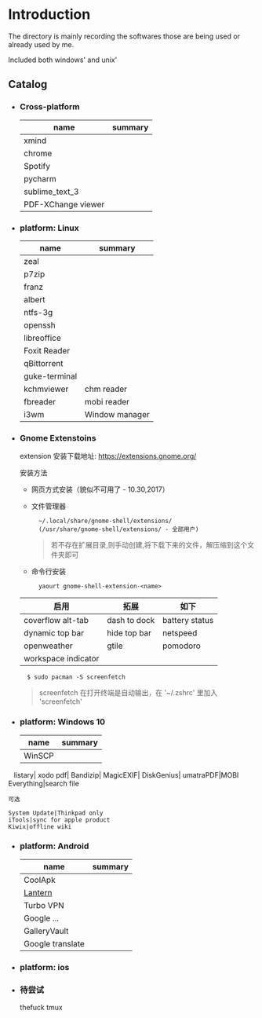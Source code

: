 # Introduction

The directory is mainly recording the softwares those are being used or already used by me.

Included both windows' and unix'

## Catalog

- ### Cross-platform

    name|summary
    ---|---
    xmind|
    chrome|
    Spotify|
    pycharm|
    sublime_text_3|
    PDF-XChange viewer|

- ### platform: Linux

    name|summary
    ---|---
    zeal|
    p7zip|
    franz|
    albert|
    ntfs-3g|
    openssh|
    libreoffice|
    Foxit Reader|
    qBittorrent|
    guke-terminal|
    kchmviewer|chm reader
    fbreader|mobi reader
    i3wm|Window manager

- ### Gnome Extenstoins

    extension 安装下载地址: https://extensions.gnome.org/

    安装方法

    + 网页方式安装（貌似不可用了 - 10.30,2017）

    + 文件管理器

            ~/.local/share/gnome-shell/extensions/
            (/usr/share/gnome-shell/extensions/ - 全部用户)
        > 若不存在扩展目录,则手动创建,将下载下来的文件，解压缩到这个文件夹即可

    + 命令行安装

            yaourt gnome-shell-extension-<name>

    启用|拓展|如下
    ---|---|---
    coverflow alt-tab|dash to dock|battery status
    dynamic top bar|hide top bar|netspeed
    openweather|gtile|pomodoro|topicons plus
    workspace indicator||

        $ sudo pacman -S screenfetch
    > screenfetch 在打开终端是自动输出，在 '~/.zshrc' 里加入 'screenfetch'

- ### platform: Windows 10

    name|summary
    ---|---
    WinSCP|
    listary|
    xodo pdf|
    Bandizip|
    MagicEXIF|
    DiskGenius|
    umatraPDF|MOBI
    Everything|search file

    可选

    System Update|Thinkpad only
    iTools|sync for apple product
    Kiwix|offline wiki

- ### platform: Android

    name|summary
    ---|---
    CoolApk|
    [Lantern](https://github.com/getlantern/lantern)|
    Turbo VPN|
    Google ...|
    GalleryVault|
    Google translate|

- ### platform: ios

- ### 待尝试

    thefuck tmux
